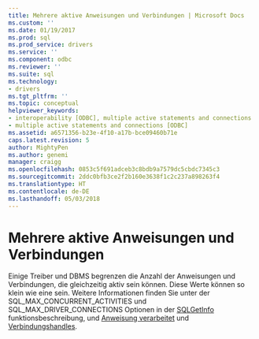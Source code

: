```yaml
---
title: Mehrere aktive Anweisungen und Verbindungen | Microsoft Docs
ms.custom: ''
ms.date: 01/19/2017
ms.prod: sql
ms.prod_service: drivers
ms.service: ''
ms.component: odbc
ms.reviewer: ''
ms.suite: sql
ms.technology:
- drivers
ms.tgt_pltfrm: ''
ms.topic: conceptual
helpviewer_keywords:
- interoperability [ODBC], multiple active statements and connections
- multiple active statements and connections [ODBC]
ms.assetid: a6571356-b23e-4f10-a17b-bce09460b71e
caps.latest.revision: 5
author: MightyPen
ms.author: genemi
manager: craigg
ms.openlocfilehash: 0853c5f691adceb3c8bdb9a7579dc5cbdc7345c3
ms.sourcegitcommit: 2ddc0bfb3ce2f2b160e3638f1c2c237a898263f4
ms.translationtype: HT
ms.contentlocale: de-DE
ms.lasthandoff: 05/03/2018
---
```

# <a name="multiple-active-statements-and-connections"></a>Mehrere aktive Anweisungen und Verbindungen
Einige Treiber und DBMS begrenzen die Anzahl der Anweisungen und Verbindungen, die gleichzeitig aktiv sein können. Diese Werte können so klein wie eine sein. Weitere Informationen finden Sie unter der SQL_MAX_CONCURRENT_ACTIVITIES und SQL_MAX_DRIVER_CONNECTIONS Optionen in der [SQLGetInfo](../../../odbc/reference/syntax/sqlgetinfo-function.md) funktionsbeschreibung, und [Anweisung verarbeitet](../../../odbc/reference/develop-app/statement-handles.md) und [ Verbindungshandles](../../../odbc/reference/develop-app/connection-handles.md).
